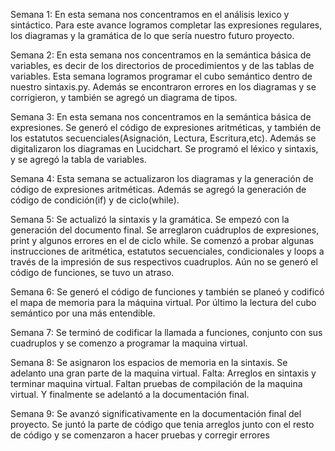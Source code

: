 Semana 1: En esta semana nos concentramos en el análisis lexico y sintáctico. Para este avance logramos completar las expresiones regulares, los diagramas y la gramática de lo que sería nuestro futuro proyecto. 

Semana 2: En esta semana nos concentramos en la semántica básica de variables, es decir de los directorios de procedimientos y de las tablas de variables. Esta semana logramos programar el cubo semántico dentro de nuestro sintaxis.py. Además se encontraron errores en los diagramas y se corrigieron, y también se agregó un diagrama de tipos. 

Semana 3: En esta semana nos concentramos en la semántica básica de expresiones. Se generó el código de expresiones aritméticas, y también de los estatutos secuenciales(Asignación, Lectura, Escritura,etc). Además se digitalizaron los diagramas en Lucidchart. Se programó el léxico y sintaxis, y se agregó la tabla de variables. 

Semana 4: Esta semana se actualizaron los diagramas y la generación de código de expresiones aritméticas. Además se agregó la generación de código de condición(if) y de ciclo(while). 

Semana 5: Se actualizó la sintaxis y la gramática. Se empezó con la generación del documento final. Se arreglaron cuádruplos de expresiones, print y algunos errores en el de ciclo while. Se comenzó a probar algunas instrucciones de aritmética, estatutos secuenciales, condicionales y loops a través de la impresión de sus respectivos cuadruplos. Aún no se generó el código de funciones, se tuvo un atraso. 

Semana 6: Se generó el código de funciones y también se planeó y codificó el mapa de memoria para la máquina virtual. Por último la lectura del cubo semántico por una más entendible. 


Semana 7: Se terminó de codificar la llamada a funciones, conjunto con sus cuadruplos y se comenzo a programar la maquina virtual.

Semana 8: Se asignaron los espacios de memoria en la sintaxis. Se adelanto una gran parte de la maquina virtual. Falta: Arreglos en sintaxis y terminar maquina virtual. Faltan pruebas de compilación de la maquina virtual. Y finalmente se adelantó a la documentación final.

Semana 9: Se avanzó significativamente en la documentación final del proyecto. Se juntó la parte de código que tenia arreglos junto con el resto de código y se comenzaron a hacer pruebas y corregir errores
